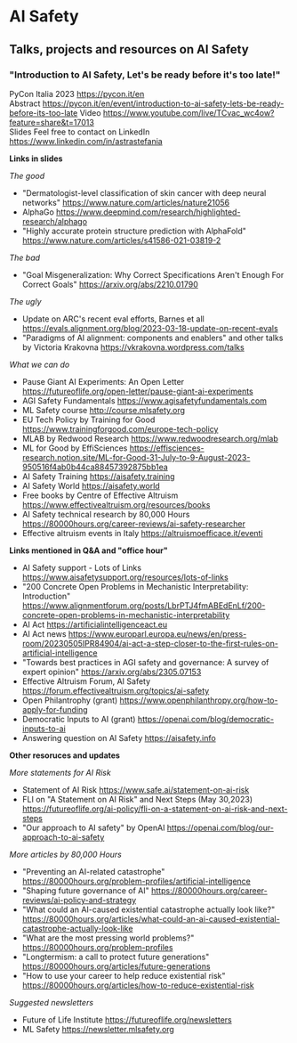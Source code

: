 # AI Safety
## Talks, projects and resources on AI Safety

### "Introduction to AI Safety, Let's be ready before it's too late!"
PyCon Italia 2023 https://pycon.it/en  
Abstract https://pycon.it/en/event/introduction-to-ai-safety-lets-be-ready-before-its-too-late 
Video https://www.youtube.com/live/TCvac_wc4ow?feature=share&t=17013  
Slides 
Feel free to contact on LinkedIn https://www.linkedin.com/in/astrastefania 

**Links in slides**  

*The good*
* "Dermatologist-level classification of skin cancer with deep neural networks" https://www.nature.com/articles/nature21056
* AlphaGo https://www.deepmind.com/research/highlighted-research/alphago
* "Highly accurate protein structure prediction with AlphaFold" https://www.nature.com/articles/s41586-021-03819-2  

*The bad*  
* "Goal Misgeneralization: Why Correct Specifications Aren't Enough For Correct Goals" https://arxiv.org/abs/2210.01790

*The ugly*  
* Update on ARC's recent eval efforts, Barnes et all https://evals.alignment.org/blog/2023-03-18-update-on-recent-evals
* "Paradigms of AI alignment: components and enablers" and other talks by Victoria Krakovna https://vkrakovna.wordpress.com/talks

*What we can do*  
* Pause Giant AI Experiments: An Open Letter https://futureoflife.org/open-letter/pause-giant-ai-experiments
* AGI Safety Fundamentals https://www.agisafetyfundamentals.com
* ML Safety course http://course.mlsafety.org
* EU Tech Policy by Training for Good https://www.trainingforgood.com/europe-tech-policy 
* MLAB by Redwood Research https://www.redwoodresearch.org/mlab
* ML for Good by EffiSciences https://effisciences-research.notion.site/ML-for-Good-31-July-to-9-August-2023-950516f4ab0b44ca88457392875bb1ea
* AI Safety Training https://aisafety.training
* AI Safety World https://aisafety.world
* Free books by Centre of Effective Altruism https://www.effectivealtruism.org/resources/books 
* AI Safety technical research by 80,000 Hours https://80000hours.org/career-reviews/ai-safety-researcher 
* Effective altruism events in Italy https://altruismoefficace.it/eventi

**Links mentioned in Q&A and "office hour"**  
* AI Safety support - Lots of Links https://www.aisafetysupport.org/resources/lots-of-links 
* "200 Concrete Open Problems in Mechanistic Interpretability: Introduction" https://www.alignmentforum.org/posts/LbrPTJ4fmABEdEnLf/200-concrete-open-problems-in-mechanistic-interpretability
* AI Act https://artificialintelligenceact.eu 
* AI Act news https://www.europarl.europa.eu/news/en/press-room/20230505IPR84904/ai-act-a-step-closer-to-the-first-rules-on-artificial-intelligence
* "Towards best practices in AGI safety and governance: A survey of expert opinion" https://arxiv.org/abs/2305.07153
* Effective Altruism Forum, AI Safety https://forum.effectivealtruism.org/topics/ai-safety
* Open Philantrophy (grant) https://www.openphilanthropy.org/how-to-apply-for-funding
* Democratic Inputs to AI (grant) https://openai.com/blog/democratic-inputs-to-ai
* Answering question on AI Safety https://aisafety.info

**Other resoruces and updates**  

*More statements for AI Risk*
* Statement of AI Risk https://www.safe.ai/statement-on-ai-risk
* FLI on "A Statement on AI Risk" and Next Steps (May 30,2023) https://futureoflife.org/ai-policy/fli-on-a-statement-on-ai-risk-and-next-steps
* "Our approach to AI safety" by OpenAI https://openai.com/blog/our-approach-to-ai-safety

*More articles by 80,000 Hours*
* "Preventing an AI-related catastrophe" https://80000hours.org/problem-profiles/artificial-intelligence
* "Shaping future governance of AI" https://80000hours.org/career-reviews/ai-policy-and-strategy  
* "What could an AI-caused existential catastrophe actually look like?" https://80000hours.org/articles/what-could-an-ai-caused-existential-catastrophe-actually-look-like
* "What are the most pressing world problems?" https://80000hours.org/problem-profiles
* "Longtermism: a call to protect future generations" https://80000hours.org/articles/future-generations
* "How to use your career to help reduce existential risk" https://80000hours.org/articles/how-to-reduce-existential-risk


*Suggested newsletters*
* Future of Life Institute https://futureoflife.org/newsletters
* ML Safety https://newsletter.mlsafety.org 


